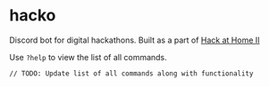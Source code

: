 # hacko

Discord bot for digital hackathons. Built as a part of [Hack at Home II](https://organize.mlh.io/participants/events/6794-hack-at-home-ii)

Use `?help` to view the list of all commands.

`// TODO: Update list of all commands along with functionality`
